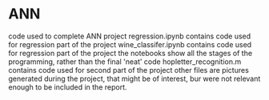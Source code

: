 # ANN
code used to complete ANN project
regression.ipynb contains code used for regression part of the project
wine_classifer.ipynb contains code used for regression part of the project
the notebooks show all the stages of the programming, rather than the final 'neat' code
hopletter_recognition.m contains code used for second part of the project
other files are pictures generated during the project, that might be of interest, bur were not relevant enough to be included in the report.

